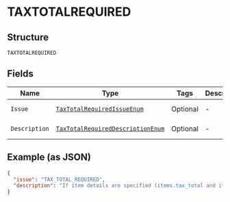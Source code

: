 
# TAXTOTALREQUIRED

## Structure

`TAXTOTALREQUIRED`

## Fields

| Name | Type | Tags | Description | Getter | Setter |
|  --- | --- | --- | --- | --- | --- |
| `Issue` | [`TaxTotalRequiredIssueEnum`](../../doc/models/tax-total-required-issue-enum.md) | Optional | - | TaxTotalRequiredIssueEnum getIssue() | setIssue(TaxTotalRequiredIssueEnum issue) |
| `Description` | [`TaxTotalRequiredDescriptionEnum`](../../doc/models/tax-total-required-description-enum.md) | Optional | - | TaxTotalRequiredDescriptionEnum getDescription() | setDescription(TaxTotalRequiredDescriptionEnum description) |

## Example (as JSON)

```json
{
  "issue": "TAX_TOTAL_REQUIRED",
  "description": "If item details are specified (items.tax_total and items.quantity) corresponding amount.breakdown.tax_total is required."
}
```

